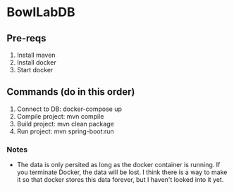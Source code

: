 # BowlLabDB

## Pre-reqs

1. Install maven
2. Install docker
3. Start docker

## Commands (do in this order)

1. Connect to DB: docker-compose up
2. Compile project: mvn compile
3. Build project: mvn clean package
4. Run project: mvn spring-boot:run

### Notes

- The data is only persited as long as the docker container is running. If you terminate Docker,
  the data will be lost. I think there is a way to make it so that docker stores this data
  forever, but I haven't looked into it yet.
